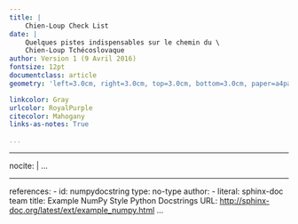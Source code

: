 ```yaml
---
title: |
    Chien-Loup Check List
date: |
    Quelques pistes indispensables sur le chemin du \
    Chien-Loup Tchécoslovaque
author: Version 1 (9 Avril 2016)
fontsize: 12pt
documentclass: article
geometry: 'left=3.0cm, right=3.0cm, top=3.0cm, bottom=3.0cm, paper=a4paper'

linkcolor: Gray
urlcolor: RoyalPurple
citecolor: Mahogany
links-as-notes: True

...
```


<!--toc generated here-->
<!--lot generated here-->
<!--lof generated here-->
<!--\newpage-->

---
nocite: |
...

---
references:
    - id: numpydocstring
      type: no-type
      author:
      - literal: sphinx-doc team
      title: Example NumPy Style Python Docstrings
      URL: http://sphinx-doc.org/latest/ext/example_numpy.html
...
